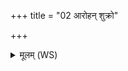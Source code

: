 +++
title = "02 आरोहन् शुक्रो"

+++
<details><summary>मूलम् (WS)</summary>

आरोहन् शुक्रो बृहतीरतन्द्रो मर्त्यः कृणुते वीर्याणि ।  
दिव्यः सुपर्णो महिषो वातरंहा यत् सर्वांल्लोकाङ् अभियद् विभाति ॥ २ ॥
</details>